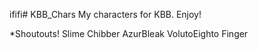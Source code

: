 ififi# KBB_Chars
My characters for KBB. Enjoy!

*Shoutouts!
Slime
Chibber
AzurBleak
VolutoEighto
Finger
